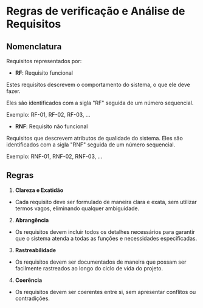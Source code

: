 # Regras de verificação e Análise de Requisitos

## Nomenclatura

Requisitos representados por:

- **RF**: Requisito funcional

Estes requisitos descrevem o comportamento do sistema, o que ele deve fazer. 

Eles são identificados com a sigla "RF" seguida de um número sequencial. 

Exemplo: RF-01, RF-02, RF-03, ...


- **RNF**: Requisito não funcional

Requisitos que descrevem atributos de qualidade do sistema. Eles são identificados com a sigla "RNF" seguida de um número sequencial.

Exemplo: RNF-01, RNF-02, RNF-03, ...


## Regras

1. **Clareza e Exatidão** 

- Cada requisito deve ser formulado de maneira clara e exata, sem utilizar termos vagos, eliminando qualquer ambiguidade. 

2. **Abrangência**
- Os requisitos devem incluir todos os detalhes necessários para garantir que o sistema atenda a todas as funções e necessidades especificadas.

3. **Rastreabilidade**
- Os requisitos devem ser documentados de maneira que possam ser facilmente rastreados ao longo do ciclo de vida do projeto.

4. **Coerência**
- Os requisitos devem ser coerentes entre si, sem apresentar conflitos ou contradições. 
